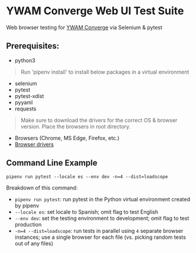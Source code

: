# YWAM Converge Web UI Test Suite
Web browser testing for [YWAM Converge](https://ywamconverge.org/) via Selenium
& pytest

## Prerequisites: 
- python3

> Run 'pipenv install' to install below packages in a virtual environment
- selenium
- pytest
- pytest-xdist
- pyyaml
- requests
  
> Make sure to download the drivers for the correct OS & browser version. Place
the browsers in root directory.
- Browsers (Chrome, MS Edge, Firefox, etc.)
- [Browser drivers](https://www.selenium.dev/downloads)

## Command Line Example

`pipenv run pytest --locale es --env dev -n=4 --dist=loadscope` 

Breakdown of this command:
- `pipenv run pytest`: run pytest in the Python virtual environment created by
  pipenv
- `--locale es`: set locale to Spanish; omit flag to test English
- `--env dev`: set the testing environment to development; omit flag to test
  production
- `-n=4 --dist=loadscope`: run tests in parallel using `4` separate browser
  instances; use a single browser for each file (vs. picking random tests out of
  any files)